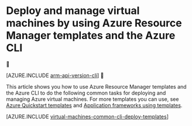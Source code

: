 <properties
	pageTitle="Deploy and manage VM with templates | Azure"
	description="Deploy and manage the most common configurations for Azure virtual machines using Resource Manager templates and Azure CLI."
	services="virtual-machines-linux"
	documentationCenter=""
	authors="squillace"
	manager="timlt"
	editor=""
	tags="azure-resource-manager"/>

<tags
	ms.service="virtual-machines-linux"
	ms.date="03/31/2016"
	wacn.date=""/>

# Deploy and manage virtual machines by using Azure Resource Manager templates and the Azure CLI


[AZURE.INCLUDE [arm-api-version-cli](../includes/arm-api-version-cli.md)]


This article shows you how to use Azure Resource Manager templates and the Azure CLI to do the following common tasks for deploying and managing Azure virtual machines. For more templates you can use, see [Azure Quickstart templates](https://azure.microsoft.com/documentation/templates/) and [Application frameworks using templates](/documentation/articles/virtual-machines-linux-app-frameworks/).


[AZURE.INCLUDE [virtual-machines-common-cli-deploy-templates](../includes/virtual-machines-common-cli-deploy-templates.md)]

